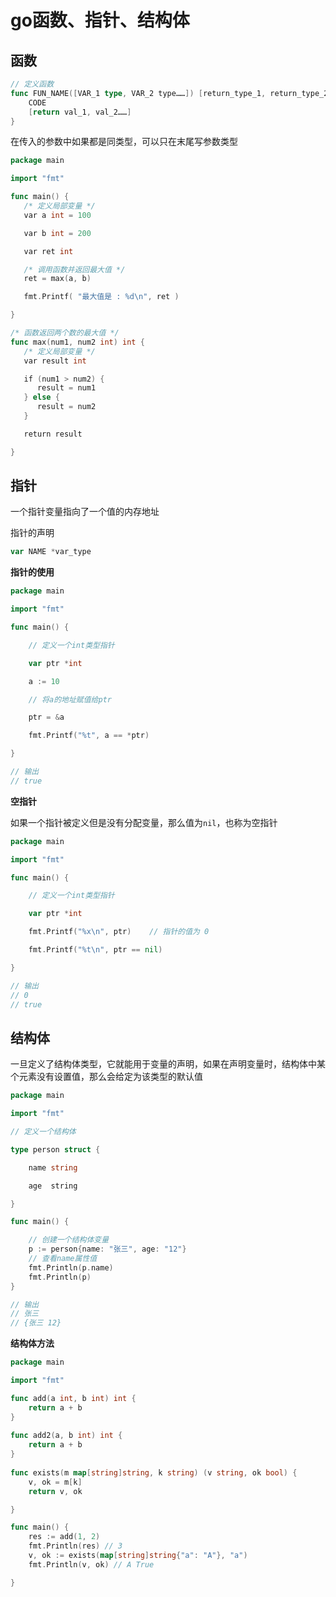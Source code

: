 # go函数、指针、结构体


## 函数

```go
// 定义函数
func FUN_NAME([VAR_1 type, VAR_2 type……]) [return_type_1, return_type_2……] {
	CODE
	[return val_1, val_2……]
}
```

在传入的参数中如果都是同类型，可以只在末尾写参数类型

```go
package main

import "fmt"

func main() {
   /* 定义局部变量 */
   var a int = 100

   var b int = 200

   var ret int

   /* 调用函数并返回最大值 */
   ret = max(a, b)

   fmt.Printf( "最大值是 : %d\n", ret )

}

/* 函数返回两个数的最大值 */
func max(num1, num2 int) int {
   /* 定义局部变量 */
   var result int

   if (num1 > num2) {
      result = num1
   } else {
      result = num2
   }

   return result

}
```


## 指针

一个指针变量指向了一个值的内存地址

指针的声明
```go
var NAME *var_type
```

**指针的使用**

```go
package main

import "fmt"

func main() {

    // 定义一个int类型指针

    var ptr *int

    a := 10

    // 将a的地址赋值给ptr

    ptr = &a

    fmt.Printf("%t", a == *ptr)

}

// 输出
// true
```

**空指针**

如果一个指针被定义但是没有分配变量，那么值为`nil`，也称为空指针

```go
package main

import "fmt"

func main() {

    // 定义一个int类型指针

    var ptr *int

	fmt.Printf("%x\n", ptr)    // 指针的值为 0 

    fmt.Printf("%t\n", ptr == nil)

}

// 输出
// 0
// true
```

## 结构体

一旦定义了结构体类型，它就能用于变量的声明，如果在声明变量时，结构体中某个元素没有设置值，那么会给定为该类型的默认值

```go
package main

import "fmt"

// 定义一个结构体

type person struct {

	name string

	age  string

}

func main() {

    // 创建一个结构体变量
    p := person{name: "张三", age: "12"}
    // 查看name属性值
    fmt.Println(p.name)
    fmt.Println(p)
}

// 输出
// 张三
// {张三 12}
```

**结构体方法**

```go
package main

import "fmt"

func add(a int, b int) int {
    return a + b
}
  
func add2(a, b int) int {
    return a + b
}
  
func exists(m map[string]string, k string) (v string, ok bool) {
    v, ok = m[k]
    return v, ok

}

func main() {
    res := add(1, 2)
    fmt.Println(res) // 3
    v, ok := exists(map[string]string{"a": "A"}, "a")
    fmt.Println(v, ok) // A True

}
```